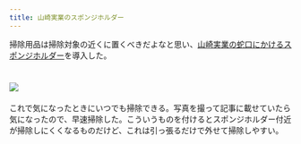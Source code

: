 ```yaml
---
title: 山崎実業のスポンジホルダー
---
```

掃除用品は掃除対象の近くに置くべきだよなと思い、[山崎実業の蛇口にかけるスポンジホルダー](https://www.amazon.co.jp/dp/B07MM4GC6P)を導入した。

![](https://lh3.googleusercontent.com/c7GoKrTLRLCDFAsW03ah8dL2BD8hJcRvd1IovMnsdKHhPt0SDzCNlzc4NqzaC-uGa1bus8mVtw1QSyou0L1jstLnT3Z_1glqWmv8bkq7pQB0zZ1kknCY3Cfp5R0f0W5sexSAGfW5DAHTsj9Ows-cftIpvTfNqy7gqKYQGs0V5B7Sy6qrsu0Jn9ZEF0RQ)
===================================================================================================================================================================================================================================

これで気になったときにいつでも掃除できる。写真を撮って記事に載せていたら気になったので、早速掃除した。こういうものを付けるとスポンジホルダー付近が掃除しにくくなるものだけど、これは引っ張るだけで外せて掃除しやすい。
